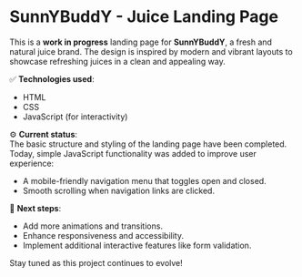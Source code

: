 # SunnYBuddY - Juice Landing Page

This is a **work in progress** landing page for **SunnYBuddY**, a fresh and natural juice brand. The design is inspired by modern and vibrant layouts to showcase refreshing juices in a clean and appealing way.

✅ **Technologies used**:  
- HTML  
- CSS  
- JavaScript (for interactivity)

⚙️ **Current status**:  
The basic structure and styling of the landing page have been completed. Today, simple JavaScript functionality was added to improve user experience:
- A mobile-friendly navigation menu that toggles open and closed.
- Smooth scrolling when navigation links are clicked.

📂 **Next steps**:  
- Add more animations and transitions.
- Enhance responsiveness and accessibility.
- Implement additional interactive features like form validation.

Stay tuned as this project continues to evolve!

